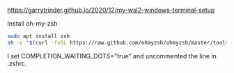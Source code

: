 
https://garrytrinder.github.io/2020/12/my-wsl2-windows-terminal-setup

Install oh-my-zsh

```bash
sudo apt install zsh
sh -c "$(curl -fsSL https://raw.github.com/ohmyzsh/ohmyzsh/master/tools/install.sh)"
```

I set COMPLETION_WAITING_DOTS="true" and uncommented the line in .zshrc.
